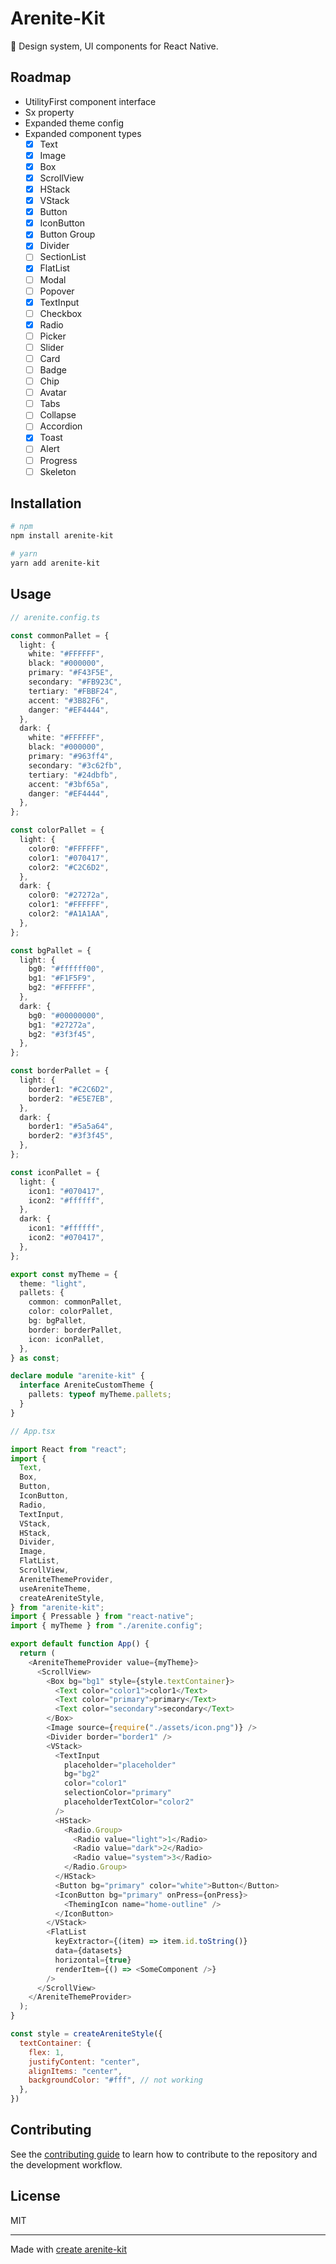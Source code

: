 # Arenite-Kit

💎 Design system, UI components for React Native.

## Roadmap

- UtilityFirst component interface
- Sx property
- Expanded theme config
- Expanded component types
  - [x] Text
  - [x] Image
  - [x] Box
  - [x] ScrollView
  - [x] HStack
  - [x] VStack
  - [x] Button
  - [x] IconButton
  - [x] Button Group
  - [x] Divider
  - [ ] SectionList
  - [x] FlatList
  - [ ] Modal
  - [ ] Popover
  - [x] TextInput
  - [ ] Checkbox
  - [x] Radio
  - [ ] Picker
  - [ ] Slider
  - [ ] Card
  - [ ] Badge
  - [ ] Chip
  - [ ] Avatar
  - [ ] Tabs
  - [ ] Collapse
  - [ ] Accordion
  - [x] Toast
  - [ ] Alert
  - [ ] Progress
  - [ ] Skeleton

## Installation

```sh
# npm
npm install arenite-kit

# yarn
yarn add arenite-kit
```

## Usage

```ts
// arenite.config.ts

const commonPallet = {
  light: {
    white: "#FFFFFF",
    black: "#000000",
    primary: "#F43F5E",
    secondary: "#FB923C",
    tertiary: "#FBBF24",
    accent: "#3B82F6",
    danger: "#EF4444",
  },
  dark: {
    white: "#FFFFFF",
    black: "#000000",
    primary: "#963ff4",
    secondary: "#3c62fb",
    tertiary: "#24dbfb",
    accent: "#3bf65a",
    danger: "#EF4444",
  },
};

const colorPallet = {
  light: {
    color0: "#FFFFFF",
    color1: "#070417",
    color2: "#C2C6D2",
  },
  dark: {
    color0: "#27272a",
    color1: "#FFFFFF",
    color2: "#A1A1AA",
  },
};

const bgPallet = {
  light: {
    bg0: "#ffffff00",
    bg1: "#F1F5F9",
    bg2: "#FFFFFF",
  },
  dark: {
    bg0: "#00000000",
    bg1: "#27272a",
    bg2: "#3f3f45",
  },
};

const borderPallet = {
  light: {
    border1: "#C2C6D2",
    border2: "#E5E7EB",
  },
  dark: {
    border1: "#5a5a64",
    border2: "#3f3f45",
  },
};

const iconPallet = {
  light: {
    icon1: "#070417",
    icon2: "#ffffff",
  },
  dark: {
    icon1: "#ffffff",
    icon2: "#070417",
  },
};

export const myTheme = {
  theme: "light",
  pallets: {
    common: commonPallet,
    color: colorPallet,
    bg: bgPallet,
    border: borderPallet,
    icon: iconPallet,
  },
} as const;

declare module "arenite-kit" {
  interface AreniteCustomTheme {
    pallets: typeof myTheme.pallets;
  }
}
```

```js
// App.tsx

import React from "react";
import {
  Text,
  Box,
  Button,
  IconButton,
  Radio,
  TextInput,
  VStack,
  HStack,
  Divider,
  Image,
  FlatList,
  ScrollView,
  AreniteThemeProvider,
  useAreniteTheme,
  createAreniteStyle,
} from "arenite-kit";
import { Pressable } from "react-native";
import { myTheme } from "./arenite.config";

export default function App() {
  return (
    <AreniteThemeProvider value={myTheme}>
      <ScrollView>
        <Box bg="bg1" style={style.textContainer}>
          <Text color="color1">color1</Text>
          <Text color="primary">primary</Text>
          <Text color="secondary">secondary</Text>
        </Box>
        <Image source={require("./assets/icon.png")} />
        <Divider border="border1" />
        <VStack>
          <TextInput
            placeholder="placeholder"
            bg="bg2"
            color="color1"
            selectionColor="primary"
            placeholderTextColor="color2"
          />
          <HStack>
            <Radio.Group>
              <Radio value="light">1</Radio>
              <Radio value="dark">2</Radio>
              <Radio value="system">3</Radio>
            </Radio.Group>
          </HStack>
          <Button bg="primary" color="white">Button</Button>
          <IconButton bg="primary" onPress={onPress}>
            <ThemingIcon name="home-outline" />
          </IconButton>
        </VStack>
        <FlatList
          keyExtractor={(item) => item.id.toString()}
          data={datasets}
          horizontal={true}
          renderItem={() => <SomeComponent />}
        />
      </ScrollView>
    </AreniteThemeProvider>
  );
}

const style = createAreniteStyle({
  textContainer: {
    flex: 1,
    justifyContent: "center",
    alignItems: "center",
    backgroundColor: "#fff", // not working
  },
})
```

## Contributing

See the [contributing guide](CONTRIBUTING.md) to learn how to contribute to the repository and the development workflow.

## License

MIT

---

Made with [create arenite-kit](https://github.com/callstack/react-native-builder-bob)
